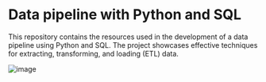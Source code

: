 # Data pipeline with Python and SQL

This repository contains the resources used in the development of a data pipeline using Python and SQL. 
The project showcases effective techniques for extracting, transforming, and loading (ETL) data.

![image](https://github.com/jadesola98/Data-pipeline-with-Python-and-SQL/assets/77394784/4ebbc8d8-b35d-49b9-a029-651e4c83cb94)

